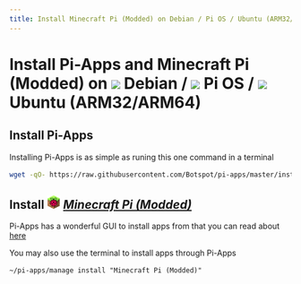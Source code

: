 ```yaml
---
title: Install Minecraft Pi (Modded) on Debian / Pi OS / Ubuntu (ARM32/ARM64) | Pi-Apps
---
```

# Install Pi-Apps and Minecraft Pi (Modded) on <img src=https://www.vectorlogo.zone/logos/debian/debian-icon.svg height=20 /> Debian / <img src=https://www.vectorlogo.zone/logos/raspberrypi/raspberrypi-icon.svg height=20 /> Pi OS / <img src=https://www.vectorlogo.zone/logos/ubuntu/ubuntu-icon.svg height=20 /> Ubuntu (ARM32/ARM64)
## Install Pi-Apps

Installing Pi-Apps is as simple as runing this one command in a terminal
```bash
wget -qO- https://raw.githubusercontent.com/Botspot/pi-apps/master/install | bash
```
## Install <img src="/img/app-icons/Minecraft Pi (Modded)/icon-64.png" height=24> ***[Minecraft Pi (Modded)](https://github.com/Botspot/pi-apps/tree/master/apps/Minecraft%20Pi%20(Modded))***
Pi-Apps has a wonderful GUI to install apps from that you can read about [here](/wiki/getting-started/running-pi-apps/)
        
You may also use the terminal to install apps through Pi-Apps
```
~/pi-apps/manage install "Minecraft Pi (Modded)"
```
